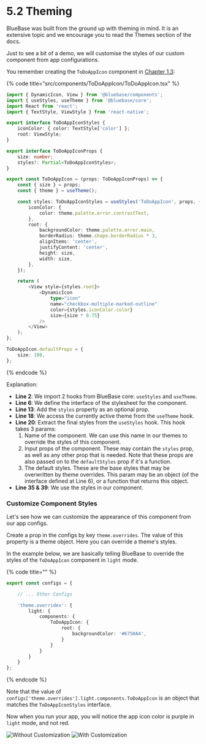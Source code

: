 # 5.2 Theming

BlueBase was built from the ground up with theming in mind. It is an extensive topic and we encourage you to read the Themes section of the docs.

Just to see a bit of a demo, we will customise the styles of our custom component from app configurations.

You remember creating the `ToDoAppIcon` component in [Chapter 1.3](../overview/1.3-create-custom-plugin.md#step-2-create-a-plugin-icon):

{% code title="src/components/ToDoAppIcon/ToDoAppIcon.tsx" %}
```typescript
import { DynamicIcon, View } from '@bluebase/components';
import { useStyles, useTheme } from '@bluebase/core';
import React from 'react';
import { TextStyle, ViewStyle } from 'react-native';

export interface ToDoAppIconStyles {
	iconColor: { color: TextStyle['color'] };
	root: ViewStyle;
}

export interface ToDoAppIconProps {
	size: number;
	styles?: Partial<ToDoAppIconStyles>;
}

export const ToDoAppIcon = (props: ToDoAppIconProps) => {
	const { size } = props;
	const { theme } = useTheme();

	const styles: ToDoAppIconStyles = useStyles('ToDoAppIcon', props, {
		iconColor: {
			color: theme.palette.error.contrastText,
		},
		root: {
			backgroundColor: theme.palette.error.main,
			borderRadius: theme.shape.borderRadius * 3,
			alignItems: 'center',
			justifyContent: 'center',
			height: size,
			width: size,
		},
	});

	return (
		<View style={styles.root}>
			<DynamicIcon
				type="icon"
				name="checkbox-multiple-marked-outline"
				color={styles.iconColor.color}
				size={size * 0.75}
			/>
		</View>
	);
};

ToDoAppIcon.defaultProps = {
	size: 100,
};

```
{% endcode %}

Explanation:

* **Line 2**: We import 2 hooks from BlueBase core: `useStyles` and `useTheme`.
* **Line 6**: We define the interface of the stylesheet for the component.
* **Line 13**: Add the `styles` property as an optional prop.
* **Line 18**: We access the currently active theme from the `useTheme` hook.
* **Line 20**: Extract the final styles from the `useStyles` hook. This hook takes 3 params:
  1. Name of the component. We can use this name in our themes to override the styles of this component.
  2. Input props of the component. These may contain the `styles` prop, as well as any other prop that is needed. Note that these props are also passed on to the `defaultStyles` prop if it's a function.
  3. The default styles. These are the base styles that may be overwritten by theme overrides. This param may be an object (of the interface defined at Line 6), or a function that returns this object.
* **Line 35 & 39**: We use the styles in our component.

### Customize Component Styles

Let's see how we can customize the appearance of this component from our app configs.&#x20;

Create a prop in the configs by key `theme.overrides`. The value of this property is a theme object. Here you can override a theme's styles.

In the example below, we are basically telling BlueBase to override the styles of the `ToDoAppIcon` component in `light` mode.&#x20;

{% code title="" %}
```typescript
export const configs = {

	// ... Other Configs

	'theme.overrides': {
		light: {
			components: {
				ToDoAppIcon: {
					root: {
						backgroundColor: '#6750A4',
					}
				}
			}
		}
	}
};

```
{% endcode %}

Note that the value of `configs['theme.overrides'].light.components.ToDoAppIcon` is an object that matches the `ToDoAppIconStyles` interface.

Now when you run your app, you will notice the app icon color is purple in `light` mode, and not red.

![Without Customization](<../../.gitbook/assets/Screenshot 2022-04-25 at 12.16.51 AM.png>) ![With Customization](<../../.gitbook/assets/Screenshot 2022-04-25 at 12.31.53 AM.png>)

